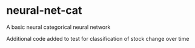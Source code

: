 # neural-net-cat
A basic neural categorical neural network

Additional code added to test for classification of stock change over time
